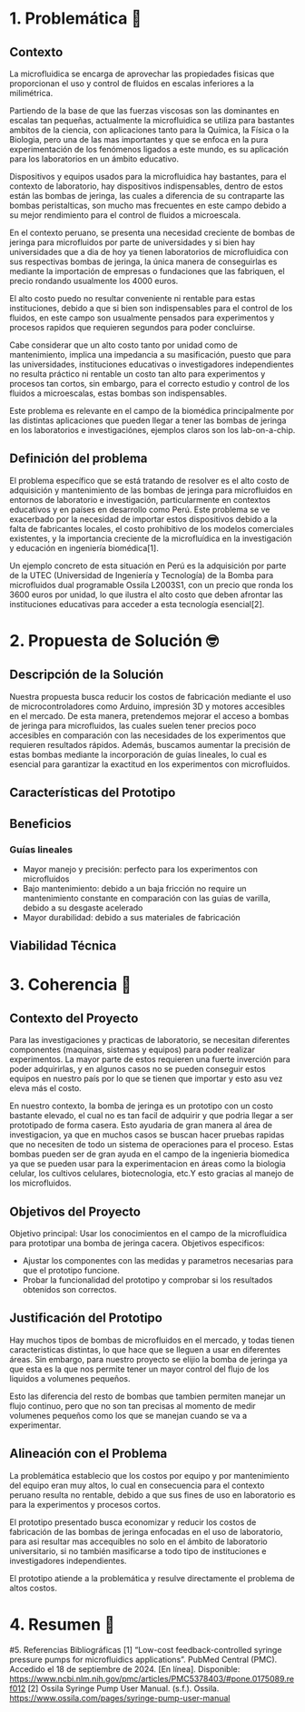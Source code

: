 # 1. Problemática 🧐

## Contexto 

La microfluidica se encarga de aprovechar las propiedades fisicas que proporcionan el uso y control de fluidos en escalas inferiores a la milimétrica. 

Partiendo de la base de que las fuerzas viscosas son las dominantes en escalas tan pequeñas, actualmente la microfluidica se utiliza para bastantes ambitos de la ciencia, con aplicaciones tanto para la Química, la Física o la Biologia, pero una de las mas importantes y que se enfoca en la pura experimentación de los fenómenos ligados a este mundo, es su aplicación para los laboratorios en un ámbito educativo.

Dispositivos y equipos usados para la microfluidica hay bastantes, para el contexto de laboratorio, hay dispositivos indispensables, dentro de estos están las bombas de jeringa, las cuales a diferencia de su contraparte las bombas peristalticas, son mucho mas frecuentes en este campo debido a su mejor rendimiento para el control de fluidos a microescala.

En el contexto peruano, se presenta una necesidad creciente de bombas de jeringa para microfluidos por parte de universidades y si bien hay universidades que a dia de hoy ya tienen laboratorios de microfluidica con sus respectivas bombas de jeringa, la única manera de conseguirlas es mediante la importación de empresas o fundaciones que las fabriquen, el precio rondando usualmente los 4000 euros. 

El alto costo puedo no resultar conveniente ni rentable para estas instituciones, debido a que si bien son indispensables para el control de los fluidos, en este campo son usualmente pensados para experimentos y procesos rapidos que requieren segundos para poder concluirse.

Cabe considerar que un alto costo tanto por unidad como de mantenimiento, implica una impedancia a su masificación, puesto que para las universidades, instituciones educativas o investigadores independientes no resulta práctico ni rentable un costo tan alto para experimentos y procesos tan cortos, sin embargo, para el correcto estudio y control de los fluidos a microescalas, estas bombas son indispensables.

Este problema es relevante en el campo de la biomédica principalmente por las distintas aplicaciones que pueden llegar a tener las bombas de jeringa en los laboratorios e investigaciónes, ejemplos claros son los lab-on-a-chip.

## Definición del problema
El problema específico que se está tratando de resolver es el alto costo de adquisición y mantenimiento de las bombas de jeringa para microfluidos en entornos de laboratorio e investigación, particularmente en contextos educativos y en países en desarrollo como Perú. Este problema se ve exacerbado por la necesidad de importar estos dispositivos debido a la falta de fabricantes locales, el costo prohibitivo de los modelos comerciales existentes, y la importancia creciente de la microfluídica en la investigación y educación en ingeniería biomédica[1]. 

Un ejemplo concreto de esta situación en Perú es la adquisición por parte de la UTEC (Universidad de Ingeniería y Tecnología) de la Bomba para microfluidos dual programable Ossila L2003S1, con un precio que ronda los 3600 euros por unidad, lo que ilustra el alto costo que deben afrontar las instituciones educativas para acceder a esta tecnología esencial[2].

# 2. Propuesta de Solución 🤓

## Descripción de la Solución
  Nuestra propuesta busca reducir los costos de fabricación mediante el uso de microcontroladores como Arduino, impresión 3D y motores accesibles en el mercado. De esta manera, pretendemos mejorar el acceso a bombas de jeringa para microfluidos, las cuales suelen tener precios poco accesibles en comparación con las necesidades de los experimentos que requieren resultados rápidos. Además, buscamos aumentar la precisión de estas bombas mediante la incorporación de guías lineales, lo cual es esencial para garantizar la exactitud en los experimentos con microfluidos.
  
## Características del Prototipo

## Beneficios
### Guías lineales
 - Mayor manejo y precisión: perfecto para los experimentos con microfluidos
 - Bajo mantenimiento: debido a un baja fricción no require un mantenimiento constante en comparación con las guias de varilla, debido a su desgaste acelerado
 - Mayor durabilidad: debido a sus materiales de fabricación

## Viabilidad Técnica

# 3. Coherencia 🤫

## Contexto del Proyecto
Para las investigaciones y practicas de laboratorio, se necesitan diferentes componentes (maquinas, sistemas y equipos) para poder realizar experimentos. La mayor parte de estos requieren una fuerte inverción para poder adquirirlas, y en algunos casos no se pueden conseguir estos equipos en nuestro país por lo que se tienen que importar y esto asu vez eleva más el costo. 

En nuestro contexto, la bomba de jeringa es un prototipo con un costo bastante elevado, el cual no es tan facil de adquirir y que podria llegar a ser prototipado de forma casera. Esto ayudaria de gran manera al área de investigacion, ya que en muchos casos se buscan hacer pruebas rapidas que no necesiten de todo un sistema de operaciones para el proceso. Estas bombas pueden ser de gran ayuda en el campo de la ingenieria biomedica ya que se pueden usar para la experimentacion en áreas como la biologia celular, los cultivos celulares, biotecnologia, etc.Y esto gracias al manejo de los microfluidos.  

## Objetivos del Proyecto
Objetivo principal: Usar los conocimientos en el campo de la microfluídica para prototipar una bomba de jeringa cacera.
Objetivos especificos: 
- Ajustar los componentes con las medidas y parametros necesarias para que el prototipo funcione.
- Probar la funcionalidad del prototipo y comprobar si los resultados obtenidos son correctos.

## Justificación del Prototipo
Hay muchos tipos de bombas de microfluidos en el mercado, y todas tienen caracteristicas distintas, lo que hace que se lleguen a usar en diferentes áreas. Sin embargo, para nuestro proyecto se elijio la bomba de jeringa ya que esta es la que nos permite tener un mayor control del flujo de los liquidos a volumenes pequeños. 

Esto las diferencia del resto de bombas que tambien permiten manejar un flujo continuo, pero que no son tan precisas al momento de medir volumenes pequeños como los que se manejan cuando se va a experimentar.  

## Alineación con el Problema
La problemática establecio que los costos por equipo y por mantenimiento del equipo eran muy altos, lo cual en consecuencia para el contexto peruano resulta no rentable, debido a que sus fines de uso en laboratorio es para la experimentos y procesos cortos.

El prototipo presentado busca economizar y reducir los costos de fabricación de las bombas de jeringa enfocadas en el uso de laboratorio, para asi resultar mas accequibles no solo en el ámbito de laboratorio universitario, si no también masificarse a todo tipo de instituciones e investigadores independientes.

El prototipo atiende a la problemática y resulve directamente el problema de altos costos.
# 4. Resumen 🤪

#5. Referencias Bibliográficas
[1] “Low-cost feedback-controlled syringe pressure pumps for microfluidics applications”. PubMed Central (PMC). Accedido el 18 de septiembre de 2024. [En línea]. 
Disponible: https://www.ncbi.nlm.nih.gov/pmc/articles/PMC5378403/#pone.0175089.ref012
[2] Ossila Syringe Pump User Manual. (s.f.). Ossila. https://www.ossila.com/pages/syringe-pump-user-manual
